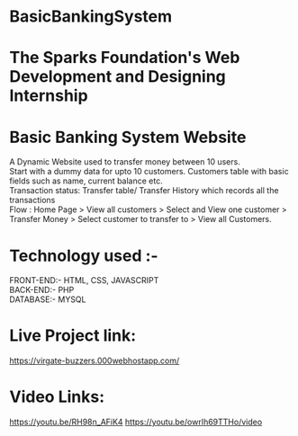# BasicBankingSystem
# The Sparks Foundation's Web Development and Designing Internship
# Basic Banking System Website
A Dynamic Website used to transfer money between 10 users.<br>
Start with a dummy data for upto 10 customers. Customers table with basic fields such as name, current balance etc.<br>
Transaction status: Transfer table/ Transfer History which records all the transactions<br>
Flow : Home Page > View all customers > Select and View one customer > Transfer Money > Select customer to transfer to > View all Customers.<br>
# Technology used :-
FRONT-END:- HTML, CSS, JAVASCRIPT
<br>
BACK-END:- PHP
<br>
DATABASE:- MYSQL

# Live Project link:
https://virgate-buzzers.000webhostapp.com/

# Video Links:
https://youtu.be/RH98n_AFiK4
https://youtu.be/owrIh69TTHo/video
